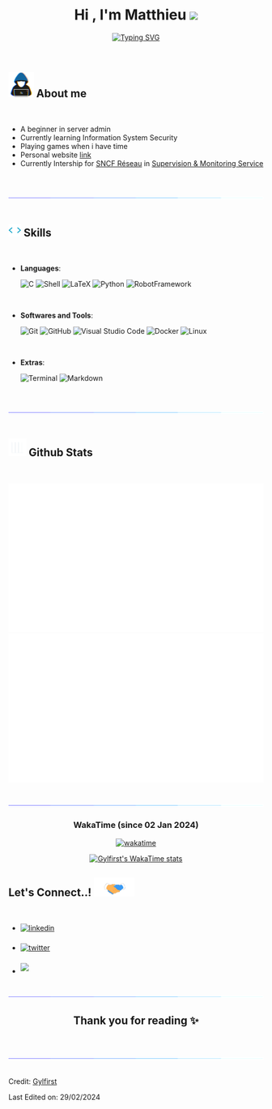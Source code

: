 <h1 align="center"><b>Hi , I'm Matthieu </b><img src="https://media.giphy.com/media/hvRJCLFzcasrR4ia7z/giphy.gif" width="35"></h1>
<!--  -->
<p align="center">
    <a href="https://git.io/typing-svg"><img src="https://readme-typing-svg.herokuapp.com?font=Fira+Code&size=30&pause=1000&center=true&vCenter=true&random=false&width=600&height=100&lines=Gylfirst;Matthieu+Tourrette;Server+admin;Learner+of+New+Technologies;Player+on+lost+hours" alt="Typing SVG" /></a>
</p>


<br>

## <picture><img src = "https://github.com/gylfirst/gylfirst/blob/main/resources/about_me.gif?raw=true" width = 50px></picture> **About me**

<br>

- A beginner in server admin
- Currently learning Information System Security
- Playing games when i have time
- Personal website [link](https://www.matthieu-t.fr)
- Currently Intership for <ins>SNCF Réseau</ins> in <ins>Supervision & Monitoring Service</ins>
<!-- 
- I’m currently open for an Intern or a new job opportunity, this is [my curriculum vitae](https://matthieu-t.fr/cv)
-->

<br><br><img src="https://github.com/gylfirst/gylfirst/blob/main/resources/loading.gif?raw=true"><br><br>

## <img src="https://github.com/gylfirst/gylfirst/blob/main/resources/dev.gif?raw=true" width ="25"><b> Skills</b>
<br>

<p align="center">

- **Languages**:
    
    ![C](https://img.shields.io/badge/C%20-%232370ED.svg?style=for-the-badge&logo=c&logoColor=white)
    ![Shell](https://img.shields.io/badge/Shell%20-%2300599C.svg?style=for-the-badge&logo=shell&logoColor=white)
    ![LaTeX](https://img.shields.io/badge/LaTeX%20-%2314354C.svg?style=for-the-badge&logo=latex&logoColor=white&color=0d4d6e)
    ![Python](https://img.shields.io/badge/Python%20-%2314354C.svg?style=for-the-badge&logo=python&logoColor=white)
    ![RobotFramework](https://img.shields.io/badge/RobotFramework%20-%2314253C.svg?style=for-the-badge&logo=robotframework&logoColor=white)
<!--
<br>   
    
- **Front-End Development**:

   ![HTML5](https://img.shields.io/badge/HTML5%20-%23E34F26.svg?style=for-the-badge&logo=html5&logoColor=white)
   ![CSS3](https://img.shields.io/badge/CSS%20-%231572B6.svg?style=for-the-badge&logo=css3&logoColor=white)
   ![JavaScript](https://img.shields.io/badge/JavaScript%20-%23F7DF1E.svg?style=for-the-badge&logo=javascript&logoColor=black)

<br>

- **Cloud Hosting**:

    ![Github Pages](https://img.shields.io/badge/GitHub%20Pages-%23327FC7.svg?style=for-the-badge&logo=github&logoColor=white)
-->
<br>

- **Softwares and Tools**:

    ![Git](https://img.shields.io/badge/git-%23F05033.svg?style=for-the-badge&logo=git&logoColor=white)
    ![GitHub](https://img.shields.io/badge/github-%23121011.svg?style=for-the-badge&logo=github&logoColor=white)
    ![Visual Studio Code](https://img.shields.io/badge/Visual%20Studio%20Code-0078d7.svg?style=for-the-badge&logo=visual-studio-code&logoColor=white)
    ![Docker](https://img.shields.io/badge/Docker-FCC624?style=for-the-badge&logo=docker&logoColor=white&color=1ba1e4)
    ![Linux](https://img.shields.io/badge/Linux-FCC624?style=for-the-badge&logo=linux&logoColor=black)

<br>

- **Extras**:

    ![Terminal](https://img.shields.io/badge/Terminal-%23054020?style=for-the-badge&logo=gnu-bash&logoColor=white)
    ![Markdown](https://img.shields.io/badge/markdown-%23000000.svg?style=for-the-badge&logo=markdown&logoColor=white)   


</p>

<br><br><img src="https://github.com/gylfirst/gylfirst/blob/main/resources/loading.gif?raw=true"><br><br>


## <img src="https://github.com/gylfirst/gylfirst/blob/main/resources/stats.gif?raw=true" width="35"><b> Github Stats </b>
<br>

<div align="center">

<!-- <a href="https://github.com/gylfirst/">
  <img src="https://github-readme-stats.vercel.app/api?username=gylfirst&include_all_commits=true&count_private=true&show_icons=true&line_height=20&title_color=7A7ADB&icon_color=2234AE&text_color=D3D3D3&bg_color=0,000000,130F40" width="450"/>
  <br>
  <img src="https://github-readme-stats.vercel.app/api/top-langs?username=gylfirst&show_icons=true&locale=en&layout=compact&line_height=20&title_color=7A7ADB&icon_color=2234AE&text_color=D3D3D3&bg_color=0,000000,130F40" width="375"  alt="gylfirst"/>
</a>
</div> -->

[![Gylfirst's GitHub Stats](https://raw.githubusercontent.com/gylfirst/github-stats/master/generated/overview.svg#gh-dark-mode-only)](https://github.com/gylfirst)
[![Gylfirst's Languages](https://raw.githubusercontent.com/gylfirst/github-stats/master/generated/languages.svg#gh-dark-mode-only)](https://github.com/gylfirst)

<br><img src="https://github.com/gylfirst/gylfirst/blob/main/resources/loading.gif?raw=true"><br>

### WakaTime (since 02 Jan 2024)
[![wakatime](https://wakatime.com/badge/user/018ccab2-e55c-41c3-a728-150bc80967d3.svg)](https://wakatime.com/@gylfirst)

[![Gylfirst's WakaTime stats](https://github-readme-stats.vercel.app/api/wakatime?username=gylfirst)](https://wakatime.com/@gylfirst)

</div>

## <b> Let's Connect..! </b><img src="https://github.com/gylfirst/gylfirst/blob/main/resources/handshake.gif?raw=true" width ="80">
<br>
<div align='left'>

<ul>

<li>
<a href="https://linkedin.com/in/matthieu-tourrette" target="_blank">
<img src="https://img.shields.io/badge/linkedin:  matthieu tourrette-%2300acee.svg?color=405DE6&style=for-the-badge&logo=linkedin&logoColor=white" alt=linkedin style="margin-bottom: 5px;"/>
</a>
</li>

<br>

<li>
<a href="https://twitter.com/gylfirst" target="_blank">
<img src="https://img.shields.io/badge/twitter:  gylfirst-%2300acee.svg?color=1DA1F2&style=for-the-badge&logo=twitter&logoColor=white" alt=twitter style="margin-bottom: 5px;"/>
</a>
</li>

<br>

<li>
<a href="mailto:matthieu.tourrette@utt.fr" target="_blank">
<img src="https://img.shields.io/badge/mail:  matthieu tourrette-%23EA4335.svg?style=for-the-badge&logo=gmail&logoColor=white" t=mail style="margin-bottom: 5px;" />
</a>
</li>
	
</ul>
</div>

<br>
<img src="https://github.com/gylfirst/gylfirst/blob/main/resources/loading.gif?raw=true">
<br>


<div align='center'>

## <b>Thank you for reading ✨</b>

</div>

<br><br><img src="https://github.com/gylfirst/gylfirst/blob/main/resources/loading.gif?raw=true"><br><br>

Credit: [Gylfirst](https://github.com/gylfirst)

Last Edited on: 29/02/2024
